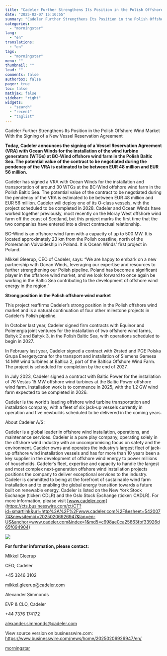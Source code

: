 ```yaml
---
title: "Cadeler Further Strengthens Its Position in the Polish Offshore Wind Market With the Signing of a New Vessel Reservation Agreement"
date: "2025-02-07 15:10:55"
summary: "Cadeler Further Strengthens Its Position in the Polish Offshore Wind Market With the Signing of a New Vessel Reservation Agreement Today, Cadeler announces the signing of a Vessel Reservation Agreement (VRA) with Ocean Winds for the installation of the wind turbine generators (WTGs) at BC-Wind offshore wind farm in the..."
categories:
  - "morningstar"
lang:
  - "en"
translations:
  - "en"
tags:
  - "morningstar"
menu: ""
thumbnail: ""
lead: ""
comments: false
authorbox: false
pager: true
toc: false
mathjax: false
sidebar: "right"
widgets:
  - "search"
  - "recent"
  - "taglist"
---
```


Cadeler Further Strengthens Its Position in the Polish Offshore Wind Market With the Signing of a New Vessel Reservation Agreement

**Today, Cadeler announces the signing of a Vessel Reservation Agreement (VRA) with Ocean Winds for the installation of the wind turbine generators (WTGs) at BC-Wind offshore wind farm in the Polish Baltic Sea. The potential value of the contract to be negotiated during the pendency of the VRA is estimated to be between EUR 48 million and EUR 56 million.**

Cadeler has signed a VRA with Ocean Winds for the installation and transportation of around 30 WTGs at the BC-Wind offshore wind farm in the Polish Baltic Sea. The potential value of the contract to be negotiated during the pendency of the VRA is estimated to be between EUR 48 million and EUR 56 million. Cadeler will deploy one of its O-class vessels, with the project scheduled to be completed in 2028. Cadeler and Ocean Winds have worked together previously, most recently on the Moray West offshore wind farm off the coast of Scotland, but this project marks the first time that the two companies have entered into a direct contractual relationship.

BC-Wind is an offshore wind farm with a capacity of up to 500 MW. It is located approximately 23 km from the Polish coastline, north of the Pomeranian Voivoideship in Poland. It is Ocean Winds' first project in Poland.

Mikkel Gleerup, CEO of Cadeler, says: “We are happy to embark on a new partnership with Ocean Winds, leveraging our expertise and resources to further strengthening our Polish pipeline. Poland has become a significant player in the offshore wind market, and we look forward to once again be working in the Baltic Sea contributing to the development of offshore wind energy in the region.”

**Strong position in the Polish offshore wind market**

This project reaffirms Cadeler’s strong position in the Polish offshore wind market and is a natural continuation of four other milestone projects in Cadeler’s Polish pipeline.

In October last year, Cadeler signed firm contracts with Equinor and Polenergia joint ventures for the installation of two offshore wind farms, Bałtyk 2 and Bałtyk 3, in the Polish Baltic Sea, with operations scheduled to begin in 2027.

In February last year, Cadeler signed a contract with Ørsted and PGE Polska Grupa Energetyczna for the transport and installation of Siemens Gamesa 14 MW wind turbines at Baltica 2, part of the Baltica Offshore Wind Farm. The project is scheduled for completion by the end of 2027.

In July 2023, Cadeler signed a contract with Baltic Power for the installation of 76 Vestas 15 MW offshore wind turbines at the Baltic Power offshore wind farm. Installation work is to commence in 2025, with the 1.2 GW wind farm expected to be completed in 2026.

Cadeler is the world’s leading offshore wind turbine transportation and installation company, with a fleet of six jack-up vessels currently in operation and five newbuilds scheduled to be delivered in the coming years.

About Cadeler A/S:

Cadeler is a global leader in offshore wind installation, operations, and maintenance services. Cadeler is a pure play company, operating solely in the offshore wind industry with an uncompromising focus on safety and the environment. Cadeler owns and operates the industry’s largest fleet of jack-up offshore wind installation vessels and has for more than 10 years been a key supplier in the development of offshore wind energy to power millions of households. Cadeler’s fleet, expertise and capacity to handle the largest and most complex next-generation offshore wind installation projects positions the company to deliver exceptional services to the industry. Cadeler is committed to being at the forefront of sustainable wind farm installation and to enabling the global energy transition towards a future built on renewable energy. Cadeler is listed on the New York Stock Exchange (ticker: CDLR) and the Oslo Stock Exchange (ticker: CADLR). For more information, please visit [www.cadeler.com](https://cts.businesswire.com/ct/CT?id=smartlink&url=http%3A%2F%2Fwww.cadeler.com%2F&esheet=54200774&newsitemid=20250206926947&lan=en-US&anchor=www.cadeler.com&index=1&md5=c998ae0ca25663fbf33926d65f094904)

 ![](https://cts.businesswire.com/ct/CT?id=bwnews&sty=20250206926947r1&sid=mstr3&distro=nx&lang=en)

**For further information, please contact:**

Mikkel Gleerup
  
CEO, Cadeler
  
+45 3246 3102
  
[mikkel.gleerup@cadeler.com](mailto:mikkel.gleerup@cadeler.com)

Alexander Simmonds
  
EVP & CLO, Cadeler
  
+44 7376 174172
  
[alexander.simmonds@cadeler.com](mailto:alexander.simmonds@cadeler.com)

View source version on businesswire.com: <https://www.businesswire.com/news/home/20250206926947/en/>

[morningstar](https://www.morningstar.com/news/business-wire/20250206926947/cadeler-further-strengthens-its-position-in-the-polish-offshore-wind-market-with-the-signing-of-a-new-vessel-reservation-agreement)
